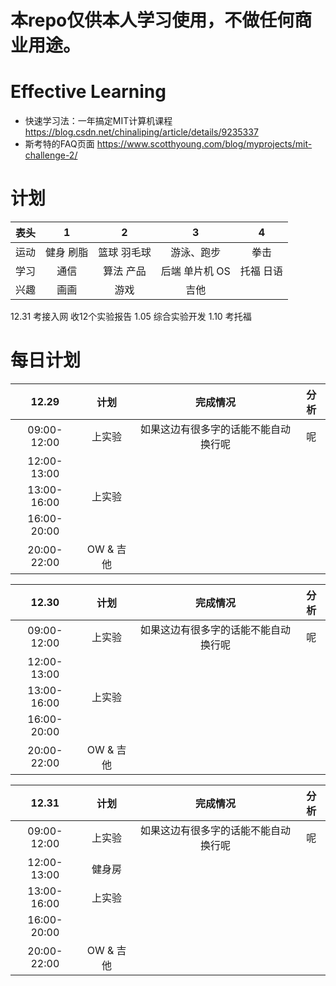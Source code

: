 # 本repo仅供本人学习使用，不做任何商业用途。

# Effective Learning

- 快速学习法：一年搞定MIT计算机课程 https://blog.csdn.net/chinaliping/article/details/9235337
- 斯考特的FAQ页面 https://www.scotthyoung.com/blog/myprojects/mit-challenge-2/

# 计划
| 表头 | 1 | 2 | 3 | 4 |
|:---:|:----:|:----:|:----:|:---:|
| 运动 | 健身 刷脂 | 篮球 羽毛球 | 游泳、跑步 | 拳击 |
| 学习 | 通信 |算法 产品 | 后端 单片机 OS | 托福 日语 |
| 兴趣 | 画画 | 游戏 | 吉他 |

12.31 考接入网 收12个实验报告
1.05 综合实验开发
1.10 考托福

# 每日计划

| 12.29 | 计划 | 完成情况 | 分析 |
|:---:|:----:|:----:|:----:|
|09:00-12:00| 上实验 |  如果这边有很多字的话能不能自动换行呢|  呢| 
|12:00-13:00| | | |
|13:00-16:00|上实验| | |
|16:00-20:00|| | |
|20:00-22:00|OW & 吉他| | |

| 12.30 | 计划 | 完成情况 | 分析 |
|:---:|:----:|:----:|:----:|
|09:00-12:00| 上实验 |  如果这边有很多字的话能不能自动换行呢|  呢| 
|12:00-13:00|| | |
|13:00-16:00|上实验| | |
|16:00-20:00|| | |
|20:00-22:00|OW & 吉他| | |

| 12.31 | 计划 | 完成情况 | 分析 |
|:---:|:----:|:----:|:----:|
|09:00-12:00| 上实验 |  如果这边有很多字的话能不能自动换行呢|  呢| 
|12:00-13:00|健身房| | |
|13:00-16:00|上实验| | |
|16:00-20:00|| | |
|20:00-22:00|OW & 吉他| | |
